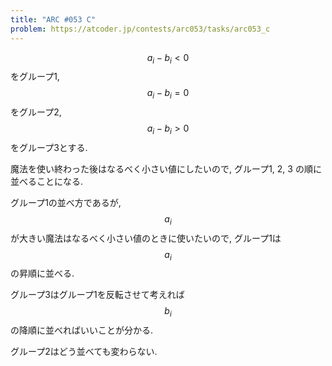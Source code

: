 ```yaml
---
title: "ARC #053 C"
problem: https://atcoder.jp/contests/arc053/tasks/arc053_c
---
```

$$ a_i-b_i \lt 0 $$ をグループ1, $$ a_i-b_i = 0 $$ をグループ2, $$ a_i-b_i \gt 0 $$ をグループ3とする.

魔法を使い終わった後はなるべく小さい値にしたいので, グループ1, 2, 3 の順に並べることになる.

グループ1の並べ方であるが, $$ a_i $$ が大きい魔法はなるべく小さい値のときに使いたいので, グループ1は $$ a_i $$ の昇順に並べる.

グループ3はグループ1を反転させて考えれば $$ b_i $$ の降順に並べればいいことが分かる.

グループ2はどう並べても変わらない.
